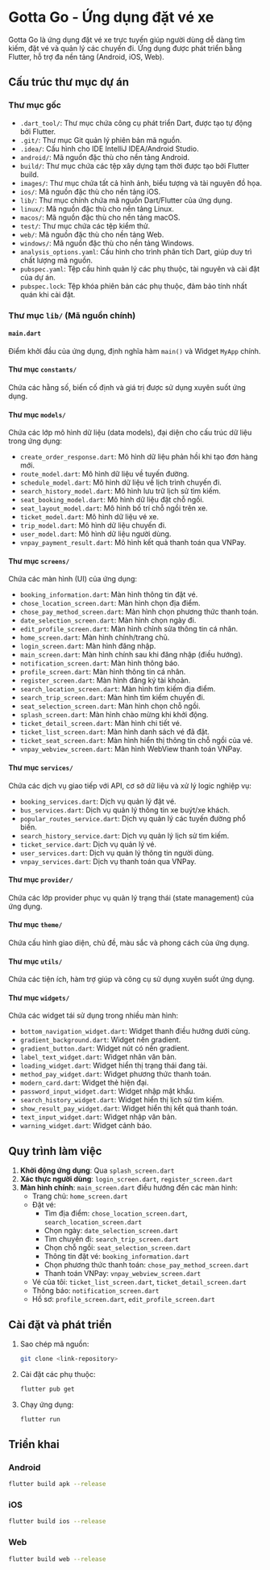 # Gotta Go - Ứng dụng đặt vé xe

Gotta Go là ứng dụng đặt vé xe trực tuyến giúp người dùng dễ dàng tìm kiếm, đặt vé và quản lý các chuyến đi. Ứng dụng được phát triển bằng Flutter, hỗ trợ đa nền tảng (Android, iOS, Web).

## Cấu trúc thư mục dự án

### Thư mục gốc

- `.dart_tool/`: Thư mục chứa công cụ phát triển Dart, được tạo tự động bởi Flutter.
- `.git/`: Thư mục Git quản lý phiên bản mã nguồn.
- `.idea/`: Cấu hình cho IDE IntelliJ IDEA/Android Studio.
- `android/`: Mã nguồn đặc thù cho nền tảng Android.
- `build/`: Thư mục chứa các tệp xây dựng tạm thời được tạo bởi Flutter build.
- `images/`: Thư mục chứa tất cả hình ảnh, biểu tượng và tài nguyên đồ họa.
- `ios/`: Mã nguồn đặc thù cho nền tảng iOS.
- `lib/`: Thư mục chính chứa mã nguồn Dart/Flutter của ứng dụng.
- `linux/`: Mã nguồn đặc thù cho nền tảng Linux.
- `macos/`: Mã nguồn đặc thù cho nền tảng macOS.
- `test/`: Thư mục chứa các tệp kiểm thử.
- `web/`: Mã nguồn đặc thù cho nền tảng Web.
- `windows/`: Mã nguồn đặc thù cho nền tảng Windows.
- `analysis_options.yaml`: Cấu hình cho trình phân tích Dart, giúp duy trì chất lượng mã nguồn.
- `pubspec.yaml`: Tệp cấu hình quản lý các phụ thuộc, tài nguyên và cài đặt của dự án.
- `pubspec.lock`: Tệp khóa phiên bản các phụ thuộc, đảm bảo tính nhất quán khi cài đặt.

### Thư mục `lib/` (Mã nguồn chính)

#### `main.dart`
Điểm khởi đầu của ứng dụng, định nghĩa hàm `main()` và Widget `MyApp` chính.

#### Thư mục `constants/`
Chứa các hằng số, biến cố định và giá trị được sử dụng xuyên suốt ứng dụng.

#### Thư mục `models/`
Chứa các lớp mô hình dữ liệu (data models), đại diện cho cấu trúc dữ liệu trong ứng dụng:

- `create_order_response.dart`: Mô hình dữ liệu phản hồi khi tạo đơn hàng mới.
- `route_model.dart`: Mô hình dữ liệu về tuyến đường.
- `schedule_model.dart`: Mô hình dữ liệu về lịch trình chuyến đi.
- `search_history_model.dart`: Mô hình lưu trữ lịch sử tìm kiếm.
- `seat_booking_model.dart`: Mô hình dữ liệu đặt chỗ ngồi.
- `seat_layout_model.dart`: Mô hình bố trí chỗ ngồi trên xe.
- `ticket_model.dart`: Mô hình dữ liệu vé xe.
- `trip_model.dart`: Mô hình dữ liệu chuyến đi.
- `user_model.dart`: Mô hình dữ liệu người dùng.
- `vnpay_payment_result.dart`: Mô hình kết quả thanh toán qua VNPay.

#### Thư mục `screens/`
Chứa các màn hình (UI) của ứng dụng:

- `booking_information.dart`: Màn hình thông tin đặt vé.
- `chose_location_screen.dart`: Màn hình chọn địa điểm.
- `chose_pay_method_screen.dart`: Màn hình chọn phương thức thanh toán.
- `date_selection_screen.dart`: Màn hình chọn ngày đi.
- `edit_profile_screen.dart`: Màn hình chỉnh sửa thông tin cá nhân.
- `home_screen.dart`: Màn hình chính/trang chủ.
- `login_screen.dart`: Màn hình đăng nhập.
- `main_screen.dart`: Màn hình chính sau khi đăng nhập (điều hướng).
- `notification_screen.dart`: Màn hình thông báo.
- `profile_screen.dart`: Màn hình thông tin cá nhân.
- `register_screen.dart`: Màn hình đăng ký tài khoản.
- `search_location_screen.dart`: Màn hình tìm kiếm địa điểm.
- `search_trip_screen.dart`: Màn hình tìm kiếm chuyến đi.
- `seat_selection_screen.dart`: Màn hình chọn chỗ ngồi.
- `splash_screen.dart`: Màn hình chào mừng khi khởi động.
- `ticket_detail_screen.dart`: Màn hình chi tiết vé.
- `ticket_list_screen.dart`: Màn hình danh sách vé đã đặt.
- `ticket_seat_screen.dart`: Màn hình hiển thị thông tin chỗ ngồi của vé.
- `vnpay_webview_screen.dart`: Màn hình WebView thanh toán VNPay.

#### Thư mục `services/`
Chứa các dịch vụ giao tiếp với API, cơ sở dữ liệu và xử lý logic nghiệp vụ:

- `booking_services.dart`: Dịch vụ quản lý đặt vé.
- `bus_services.dart`: Dịch vụ quản lý thông tin xe buýt/xe khách.
- `popular_routes_service.dart`: Dịch vụ quản lý các tuyến đường phổ biến.
- `search_history_service.dart`: Dịch vụ quản lý lịch sử tìm kiếm.
- `ticket_service.dart`: Dịch vụ quản lý vé.
- `user_services.dart`: Dịch vụ quản lý thông tin người dùng.
- `vnpay_services.dart`: Dịch vụ thanh toán qua VNPay.

#### Thư mục `provider/`
Chứa các lớp provider phục vụ quản lý trạng thái (state management) của ứng dụng.

#### Thư mục `theme/`
Chứa cấu hình giao diện, chủ đề, màu sắc và phong cách của ứng dụng.

#### Thư mục `utils/`
Chứa các tiện ích, hàm trợ giúp và công cụ sử dụng xuyên suốt ứng dụng.

#### Thư mục `widgets/`
Chứa các widget tái sử dụng trong nhiều màn hình:

- `bottom_navigation_widget.dart`: Widget thanh điều hướng dưới cùng.
- `gradient_background.dart`: Widget nền gradient.
- `gradient_button.dart`: Widget nút có nền gradient.
- `label_text_widget.dart`: Widget nhãn văn bản.
- `loading_widget.dart`: Widget hiển thị trạng thái đang tải.
- `method_pay_widget.dart`: Widget phương thức thanh toán.
- `modern_card.dart`: Widget thẻ hiện đại.
- `password_input_widget.dart`: Widget nhập mật khẩu.
- `search_history_widget.dart`: Widget hiển thị lịch sử tìm kiếm.
- `show_result_pay_widget.dart`: Widget hiển thị kết quả thanh toán.
- `text_input_widget.dart`: Widget nhập văn bản.
- `warning_widget.dart`: Widget cảnh báo.

## Quy trình làm việc

1. **Khởi động ứng dụng**: Qua `splash_screen.dart`
2. **Xác thực người dùng**: `login_screen.dart`, `register_screen.dart`
3. **Màn hình chính**: `main_screen.dart` điều hướng đến các màn hình:
   - Trang chủ: `home_screen.dart`
   - Đặt vé:
     - Tìm địa điểm: `chose_location_screen.dart`, `search_location_screen.dart`
     - Chọn ngày: `date_selection_screen.dart`
     - Tìm chuyến đi: `search_trip_screen.dart`
     - Chọn chỗ ngồi: `seat_selection_screen.dart`
     - Thông tin đặt vé: `booking_information.dart`
     - Chọn phương thức thanh toán: `chose_pay_method_screen.dart`
     - Thanh toán VNPay: `vnpay_webview_screen.dart`
   - Vé của tôi: `ticket_list_screen.dart`, `ticket_detail_screen.dart`
   - Thông báo: `notification_screen.dart`
   - Hồ sơ: `profile_screen.dart`, `edit_profile_screen.dart`

## Cài đặt và phát triển

1. Sao chép mã nguồn:
   ```bash
   git clone <link-repository>
   ```

2. Cài đặt các phụ thuộc:
   ```bash
   flutter pub get
   ```

3. Chạy ứng dụng:
   ```bash
   flutter run
   ```

## Triển khai

### Android
```bash
flutter build apk --release
```

### iOS
```bash
flutter build ios --release
```

### Web
```bash
flutter build web --release
```
